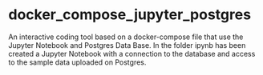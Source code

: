# docker_compose_jupyter_postgres

An interactive coding tool based on a docker-compose file that use the Jupyter Notebook and Postgres Data Base.
In the folder ipynb has been created a Jupyter Notebook with a connection to the database and access to the sample data uploaded on Postgres.
